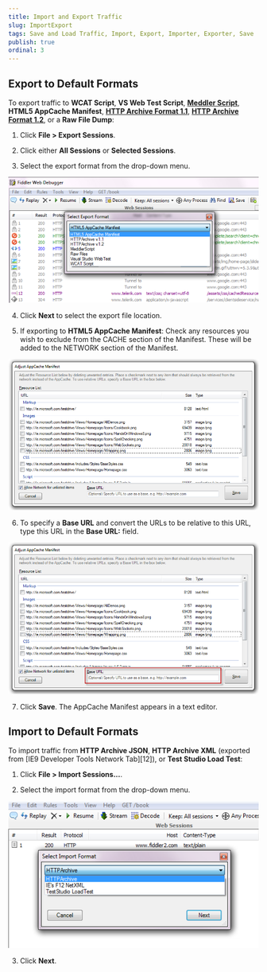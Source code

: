 ```yaml
---
title: Import and Export Traffic
slug: ImportExport
tags: Save and Load Traffic, Import, Export, Importer, Exporter, Save
publish: true
ordinal: 3
---
```


Export to Default Formats
-------------------------

To export traffic to **WCAT Script**, **VS Web Test Script**, [**Meddler Script**][1], **HTML5 AppCache Manifest**, [**HTTP Archive Format 1.1**][2], [**HTTP Archive Format 1.2**][3], or a **Raw File Dump**:

1. Click **File > Export Sessions**.

2. Click either **All Sessions** or **Selected Sessions**.

3. Select the export format from the drop-down menu.

 ![Select Export Format][4]

4. Click **Next** to select the export file location.
 
5. If exporting to **HTML5 AppCache Manifest**: Check any resources you wish to exclude from the CACHE section of the Manifest. These will be added to the NETWORK section of the Manifest.

 ![Adjust AppCache Manifest][7]

6. To specify a **Base URL** and convert the URLs to be relative to this URL, type this URL in the **Base URL:** field.

 ![Base URL][8]

7. Click **Save**. The AppCache Manifest appears in a text editor.

Import to Default Formats
-------------------------

To import traffic from **HTTP Archive JSON**, **HTTP Archive XML** (exported from [IE9 Developer Tools Network Tab][12]), or **Test Studio Load Test**:

1. Click **File > Import Sessions...**.

2. Select the import format from the drop-down menu.

 ![Select Import Format][6]

3. Click **Next**.




[1]: http://www.webdbg.com/meddler/
[2]: http://groups.google.com/group/http-archive-specification/web/har-1-1-spec
[3]: http://groups.google.com/group/http-archive-specification/web/har-1-2-spec
[4]: ../images/ImportExport/SelectExportFormat.png
[5]: http://blogs.msdn.com/b/ie/archive/2010/04/22/ie9-developer-tools-network-tab.aspx
[6]: ../images/ImportExport/SelectImportFormat.png
[7]: ../images/ImportExport/AdjustAppCacheManifest.png
[8]: ../images/ImportExport/BaseURL.png
